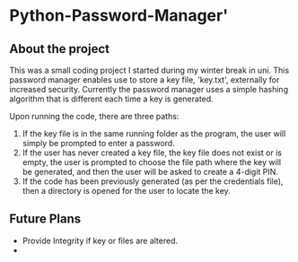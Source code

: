 # Python-Password-Manager'
## About the project
This was a small coding project I started during my winter break in uni. This password manager enables use to store a key file, 'key.txt', externally for increased security. Currently the password manager uses a simple hashing algorithm that is different each time a key is generated.


Upon running the code, there are three paths:
  1. If the key file is in the same running folder as the program, the user will simply be prompted to enter a password.
  2. If the user has never created a key file, the key file does not exist or is empty, the user is prompted to choose the file path where the key will be generated, and then the user will be asked to create a 4-digit PIN.
  3. If the code has been previously generated (as per the credentials file), then a directory is opened for the user to locate the key.

## Future Plans
* Provide Integrity if key or files are altered.
* 
